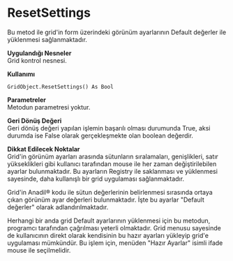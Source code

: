 # ResetSettings

Bu metod ile grid'in form üzerindeki görünüm ayarlarının Default değerler ile yüklenmesi sağlanmaktadır.

**Uygulandığı Nesneler**\
Grid kontrol nesnesi.

**Kullanımı**&#x20;

`GridObject.ResetSettings() As Bool`

**Parametreler** \
Metodun parametresi yoktur.

**Geri Dönüş Değeri** \
Geri dönüş değeri yapılan işlemin başarılı olması durumunda True, aksi durumda ise False olarak gerçekleşmekte olan boolean değerdir.

**Dikkat Edilecek Noktalar** \
Grid'in görünüm ayarları arasında sütunların sıralamaları, genişlikleri, satır yükseklikleri gibi kullanıcı tarafından mouse ile her zaman değiştirilebilen ayarlar bulunmaktadır. Bu ayarların Registry ile saklanması ve yüklenmesi sayesinde, daha kullanışlı bir grid uygulaması sağlanmaktadır.

Grid'in Anadil® kodu ile sütun değerlerinin belirlenmesi sırasında ortaya çıkan görünüm ayar değerleri bulunmaktadır. İşte bu ayarlar "Default değerler" olarak adlandırılmaktadır.

Herhangi bir anda grid Default ayarlarının yüklenmesi için bu metodun, programcı tarafından çağrılması yeterli olmaktadır. Grid menusu sayesinde de kullanıcının direkt olarak kendisinin bu hazır ayarları yükleyip grid'e uygulaması mümkündür. Bu işlem için, menüden "Hazır Ayarlar" isimli ifade mouse ile seçilmelidir.
